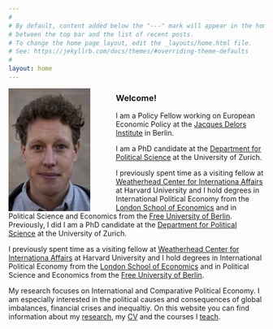 ```yaml
---
#
# By default, content added below the "---" mark will appear in the home page
# between the top bar and the list of recent posts.
# To change the home page layout, edit the _layouts/home.html file.
# See: https://jekyllrb.com/docs/themes/#overriding-theme-defaults
#
layout: home
---
```

<img src="assets/nils.jpg" alt="Kitten"
	title="" width="32%" height="32%"  
	style="float: left; padding-right: 50px;"/>


### Welcome!
I am a Policy Fellow working on European Economic Policy at the [Jacques Delors Institute](www.delorsinstitut.de) in Berlin. 

I am a PhD candidate at the [Department for Political Science](www.ipz.uzh.ch) at the University of Zurich. 

I previously spent time as a visiting fellow at [Weatherhead Center for Internationa Affairs](https://wcfia.harvard.edu) at Harvard University and I hold degrees in International Political Economy from the [London School of Economics](http://www.lse.ac.uk) and in Political Science and Economics from the [Free University of Berlin](https://www.polsoz.fu-berlin.de/en/polwiss/index.html).
Previously, I did 
I am a PhD candidate at the [Department for Political Science](www.ipz.uzh.ch) at the University of Zurich. 

I previously spent time as a visiting fellow at [Weatherhead Center for Internationa Affairs](https://wcfia.harvard.edu) at Harvard University and I hold degrees in International Political Economy from the [London School of Economics](http://www.lse.ac.uk) and in Political Science and Economics from the [Free University of Berlin](https://www.polsoz.fu-berlin.de/en/polwiss/index.html).

My research focuses on International and Comparative Political Economy. I am especially interested in the political causes and consequences of global imbalances, financial crises and inequaltiy. On this website you can find information about my [research](/research),  my [CV](/cv) and the courses I  [teach](/teaching).
